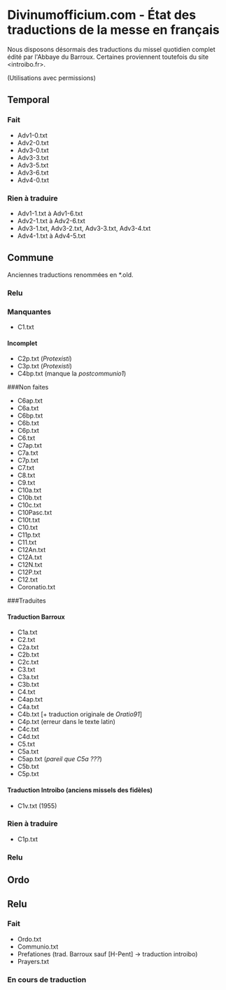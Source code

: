 # Divinumofficium.com - État des traductions de la messe en français

Nous disposons désormais des traductions du missel quotidien complet édité par l'Abbaye du Barroux. Certaines proviennent toutefois du site <introibo.fr>.

(Utilisations avec permissions)

## Temporal
### Fait
- Adv1-0.txt
- Adv2-0.txt
- Adv3-0.txt
- Adv3-3.txt
- Adv3-5.txt
- Adv3-6.txt
- Adv4-0.txt


### Rien à traduire
- Adv1-1.txt à Adv1-6.txt
- Adv2-1.txt à Adv2-6.txt
- Adv3-1.txt, Adv3-2.txt, Adv3-3.txt, Adv3-4.txt
- Adv4-1.txt à Adv4-5.txt

## Commune
Anciennes traductions renommées en *.old.

### Relu

### Manquantes
- C1.txt

#### Incomplet
- C2p.txt (*Protexisti*)
- C3p.txt (*Protexisti*)
- C4bp.txt (manque la *postcommunio1*)

###Non faites
- C6ap.txt
- C6a.txt
- C6bp.txt
- C6b.txt
- C6p.txt
- C6.txt
- C7ap.txt
- C7a.txt
- C7p.txt
- C7.txt
- C8.txt
- C9.txt
- C10a.txt
- C10b.txt
- C10c.txt
- C10Pasc.txt
- C10t.txt
- C10.txt
- C11p.txt
- C11.txt
- C12An.txt
- C12A.txt
- C12N.txt
- C12P.txt
- C12.txt
- Coronatio.txt

###Traduites
#### Traduction Barroux
- C1a.txt
- C2.txt
- C2a.txt
- C2b.txt
- C2c.txt
- C3.txt
- C3a.txt
- C3b.txt
- C4.txt
- C4ap.txt
- C4a.txt
- C4b.txt [+ traduction originale de *Oratio91*]
- C4p.txt (erreur dans le texte latin)
- C4c.txt
- C4d.txt
- C5.txt
- C5a.txt
- C5ap.txt (*pareil que C5a ???*)  
- C5b.txt
- C5p.txt


#### Traduction Introibo (anciens missels des fidèles)
- C1v.txt (1955)

### Rien à traduire
- C1p.txt

### Relu

## Ordo
## Relu

### Fait
- Ordo.txt
- Communio.txt
- Prefationes (trad. Barroux sauf [H-Pent] -> traduction introibo)
- Prayers.txt

### En cours de traduction
